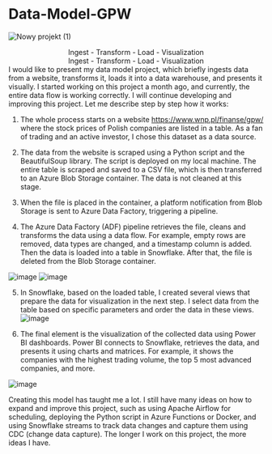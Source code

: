 # Data-Model-GPW

![Nowy projekt (1)](https://github.com/Kawez333/Data-Model-GPW/assets/122210094/a71164be-002c-4c1e-9556-f7445b7a273b)
<center>Ingest - Transform - Load - Visualization</center> 
<div style="text-align:center">
Ingest - Transform - Load - Visualization
</div>
I would like to present my data model project, which briefly ingests data from a website, transforms it, loads it into a data warehouse, and presents it visually. I started working on this project a month ago, and currently, the entire data flow is working correctly. I will continue developing and improving this project. Let me describe step by step how it works:

1. The whole process starts on a website https://www.wnp.pl/finanse/gpw/ where the stock prices of Polish companies are listed in a table. As a fan of trading and an active investor, I chose this dataset as a data source.

2. The data from the website is scraped using a Python script and the BeautifulSoup library. The script is deployed on my local machine. The entire table is scraped and saved to a CSV file, which is then transferred to an Azure Blob Storage container. The data is not cleaned at this stage.

3. When the file is placed in the container, a platform notification from Blob Storage is sent to Azure Data Factory, triggering a pipeline.

4. The Azure Data Factory (ADF) pipeline retrieves the file, cleans and transforms the data using a data flow. For example, empty rows are removed, data types are changed, and a timestamp column is added. Then the data is loaded into a table in Snowflake. After that, the file is deleted from the Blob Storage container.

![image](https://github.com/Kawez333/Data-Model-GPW/assets/122210094/d214a1d9-64e6-4c05-bf7a-f11e4a98b913)
![image](https://github.com/Kawez333/Data-Model-GPW/assets/122210094/7264d873-f4a2-44c4-bd34-5fd8c5e1c390)

5. In Snowflake, based on the loaded table, I created several views that prepare the data for visualization in the next step. I select data from the table based on specific parameters and order the data in these views.
![image](https://github.com/Kawez333/Data-Model-GPW/assets/122210094/5fd67eee-b655-4671-9660-2c5e9cab11b2)

6. The final element is the visualization of the collected data using Power BI dashboards. Power BI connects to Snowflake, retrieves the data, and presents it using charts and matrices. For example, it shows the companies with the highest trading volume, the top 5 most advanced companies, and more.

![image](https://github.com/Kawez333/Data-Model-GPW/assets/122210094/1cecd38f-fbeb-443d-ab72-3c0dec76a2c4)

Creating this model has taught me a lot. I still have many ideas on how to expand and improve this project, such as using Apache Airflow for scheduling, deploying the Python script in Azure Functions or Docker, and using Snowflake streams to track data changes and capture them using CDC (change data capture). The longer I work on this project, the more ideas I have.
